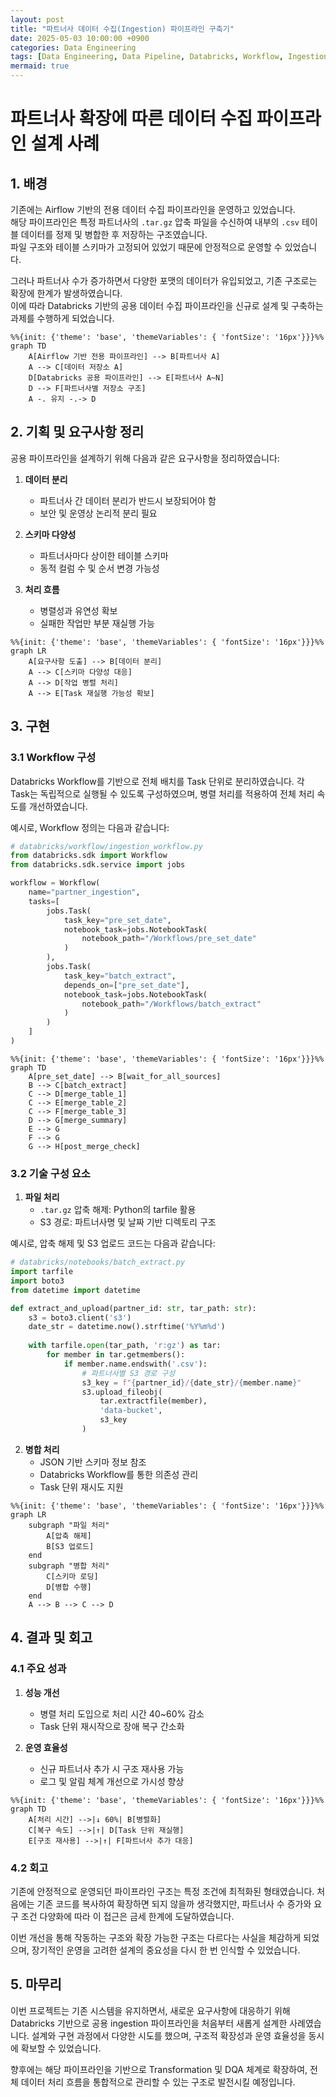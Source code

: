 ```yaml
---
layout: post
title: "파트너사 데이터 수집(Ingestion) 파이프라인 구축기"
date: 2025-05-03 10:00:00 +0900
categories: Data Engineering
tags: [Data Engineering, Data Pipeline, Databricks, Workflow, Ingestion, Distributed Processing]
mermaid: true
---
```


# 파트너사 확장에 따른 데이터 수집 파이프라인 설계 사례

## 1. 배경

기존에는 Airflow 기반의 전용 데이터 수집 파이프라인을 운영하고 있었습니다.  
해당 파이프라인은 특정 파트너사의 `.tar.gz` 압축 파일을 수신하여 내부의 `.csv` 테이블 데이터를 정제 및 병합한 후 저장하는 구조였습니다.  
파일 구조와 테이블 스키마가 고정되어 있었기 때문에 안정적으로 운영할 수 있었습니다.

그러나 파트너사 수가 증가하면서 다양한 포맷의 데이터가 유입되었고, 기존 구조로는 확장에 한계가 발생하였습니다.  
이에 따라 Databricks 기반의 공용 데이터 수집 파이프라인을 신규로 설계 및 구축하는 과제를 수행하게 되었습니다.

```mermaid
%%{init: {'theme': 'base', 'themeVariables': { 'fontSize': '16px'}}}%%
graph TD
    A[Airflow 기반 전용 파이프라인] --> B[파트너사 A]
    A --> C[데이터 저장소 A]
    D[Databricks 공용 파이프라인] --> E[파트너사 A~N]
    D --> F[파트너사별 저장소 구조]
    A -. 유지 -.-> D
```

## 2. 기획 및 요구사항 정리

공용 파이프라인을 설계하기 위해 다음과 같은 요구사항을 정리하였습니다:

1. **데이터 분리**
   - 파트너사 간 데이터 분리가 반드시 보장되어야 함
   - 보안 및 운영상 논리적 분리 필요

2. **스키마 다양성**
   - 파트너사마다 상이한 테이블 스키마
   - 동적 컬럼 수 및 순서 변경 가능성

3. **처리 흐름**
   - 병렬성과 유연성 확보
   - 실패한 작업만 부분 재실행 가능

```mermaid
%%{init: {'theme': 'base', 'themeVariables': { 'fontSize': '16px'}}}%%
graph LR
    A[요구사항 도출] --> B[데이터 분리]
    A --> C[스키마 다양성 대응]
    A --> D[작업 병렬 처리]
    A --> E[Task 재실행 가능성 확보]
```

## 3. 구현

### 3.1 Workflow 구성

Databricks Workflow를 기반으로 전체 배치를 Task 단위로 분리하였습니다.
각 Task는 독립적으로 실행될 수 있도록 구성하였으며, 병렬 처리를 적용하여 전체 처리 속도를 개선하였습니다.

예시로, Workflow 정의는 다음과 같습니다:

```python
# databricks/workflow/ingestion_workflow.py
from databricks.sdk import Workflow
from databricks.sdk.service import jobs

workflow = Workflow(
    name="partner_ingestion",
    tasks=[
        jobs.Task(
            task_key="pre_set_date",
            notebook_task=jobs.NotebookTask(
                notebook_path="/Workflows/pre_set_date"
            )
        ),
        jobs.Task(
            task_key="batch_extract",
            depends_on=["pre_set_date"],
            notebook_task=jobs.NotebookTask(
                notebook_path="/Workflows/batch_extract"
            )
        )
    ]
)
```

```mermaid
%%{init: {'theme': 'base', 'themeVariables': { 'fontSize': '16px'}}}%%
graph TD
    A[pre_set_date] --> B[wait_for_all_sources]
    B --> C[batch_extract]
    C --> D[merge_table_1]
    C --> E[merge_table_2]
    C --> F[merge_table_3]
    D --> G[merge_summary]
    E --> G
    F --> G
    G --> H[post_merge_check]
```

### 3.2 기술 구성 요소

1. **파일 처리**
   - `.tar.gz` 압축 해제: Python의 tarfile 활용
   - S3 경로: 파트너사명 및 날짜 기반 디렉토리 구조

예시로, 압축 해제 및 S3 업로드 코드는 다음과 같습니다:

```python
# databricks/notebooks/batch_extract.py
import tarfile
import boto3
from datetime import datetime

def extract_and_upload(partner_id: str, tar_path: str):
    s3 = boto3.client('s3')
    date_str = datetime.now().strftime('%Y%m%d')
    
    with tarfile.open(tar_path, 'r:gz') as tar:
        for member in tar.getmembers():
            if member.name.endswith('.csv'):
                # 파트너사별 S3 경로 구성
                s3_key = f"{partner_id}/{date_str}/{member.name}"
                s3.upload_fileobj(
                    tar.extractfile(member),
                    'data-bucket',
                    s3_key
                )
```

2. **병합 처리**
   - JSON 기반 스키마 정보 참조
   - Databricks Workflow를 통한 의존성 관리
   - Task 단위 재시도 지원

```mermaid
%%{init: {'theme': 'base', 'themeVariables': { 'fontSize': '16px'}}}%%
graph LR
    subgraph "파일 처리"
        A[압축 해제]
        B[S3 업로드]
    end
    subgraph "병합 처리"
        C[스키마 로딩]
        D[병합 수행]
    end
    A --> B --> C --> D
```

## 4. 결과 및 회고

### 4.1 주요 성과

1. **성능 개선**
   - 병렬 처리 도입으로 처리 시간 40~60% 감소
   - Task 단위 재시작으로 장애 복구 간소화

2. **운영 효율성**
   - 신규 파트너사 추가 시 구조 재사용 가능
   - 로그 및 알림 체계 개선으로 가시성 향상

```mermaid
%%{init: {'theme': 'base', 'themeVariables': { 'fontSize': '16px'}}}%%
graph TD
    A[처리 시간] -->|↓ 60%| B[병렬화]
    C[복구 속도] -->|↑| D[Task 단위 재실행]
    E[구조 재사용] -->|↑| F[파트너사 추가 대응]
```

### 4.2 회고

기존에 안정적으로 운영되던 파이프라인 구조는 특정 조건에 최적화된 형태였습니다.
처음에는 기존 코드를 복사하여 확장하면 되지 않을까 생각했지만, 파트너사 수 증가와 요구 조건 다양화에 따라 이 접근은 금세 한계에 도달하였습니다.

이번 개선을 통해 작동하는 구조와 확장 가능한 구조는 다르다는 사실을 체감하게 되었으며,
장기적인 운영을 고려한 설계의 중요성을 다시 한 번 인식할 수 있었습니다.

## 5. 마무리

이번 프로젝트는 기존 시스템을 유지하면서, 새로운 요구사항에 대응하기 위해 Databricks 기반으로 공용 ingestion 파이프라인을 처음부터 새롭게 설계한 사례였습니다.
설계와 구현 과정에서 다양한 시도를 했으며, 구조적 확장성과 운영 효율성을 동시에 확보할 수 있었습니다.

향후에는 해당 파이프라인을 기반으로 Transformation 및 DQA 체계로 확장하여, 전체 데이터 처리 흐름을 통합적으로 관리할 수 있는 구조로 발전시킬 예정입니다.
